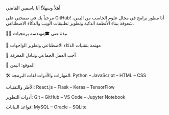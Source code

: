 أهلاً وسهلاً! أنا ياسمين القاضي

مرحباً بك في صفحتي على GitHub!
أنا مطور برامج  في مجال علوم الحاسب من اليمن، شغوفة ببناء الأنظمة الذكية وتطوير تطبيقات الويب والذكاء الاصطناعي.

👩‍💻 نبذة عني
🎓مهندسة برمجيات

🤖 مهتمة بتقنيات الذكاء الاصطناعي وتطوير الواجهات

💬 أحب العمل الجماعي وتبادل المعرفة

📍 الموقع: اليمن

🛠️ المهارات والأدوات
لغات البرمجة:
Python – JavaScript – HTML – CSS

الأطر والتقنيات:
React.js – Flask – Keras – TensorFlow

أدوات التطوير:
Git – GitHub – VS Code – Jupyter Notebook

قواعد البيانات:
MySQL – Oracle – SQLite


